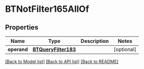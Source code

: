 # BTNotFilter165AllOf

## Properties
Name | Type | Description | Notes
------------ | ------------- | ------------- | -------------
**operand** | [**BTQueryFilter183**](BTQueryFilter183.md) |  | [optional] 

[[Back to Model list]](../README.md#documentation-for-models) [[Back to API list]](../README.md#documentation-for-api-endpoints) [[Back to README]](../README.md)


